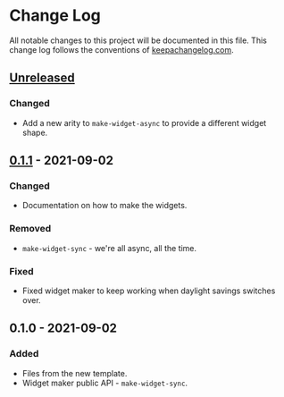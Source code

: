 # Change Log
All notable changes to this project will be documented in this file. This change log follows the conventions of [keepachangelog.com](http://keepachangelog.com/).

## [Unreleased]
### Changed
- Add a new arity to `make-widget-async` to provide a different widget shape.

## [0.1.1] - 2021-09-02
### Changed
- Documentation on how to make the widgets.

### Removed
- `make-widget-sync` - we're all async, all the time.

### Fixed
- Fixed widget maker to keep working when daylight savings switches over.

## 0.1.0 - 2021-09-02
### Added
- Files from the new template.
- Widget maker public API - `make-widget-sync`.

[Unreleased]: https://sourcehost.site/your-name/clojure-minimum-swaps/compare/0.1.1...HEAD
[0.1.1]: https://sourcehost.site/your-name/clojure-minimum-swaps/compare/0.1.0...0.1.1
